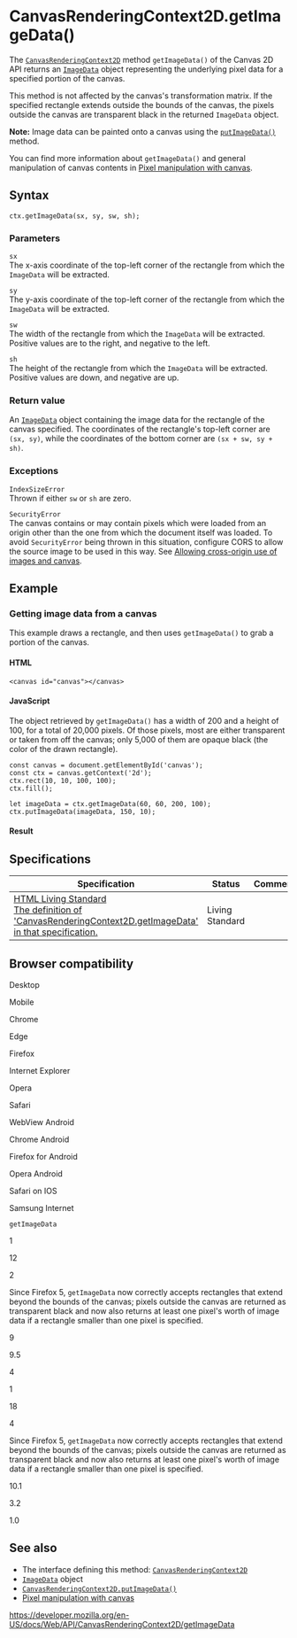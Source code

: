 # CanvasRenderingContext2D.getImageData()

The [`CanvasRenderingContext2D`](../canvasrenderingcontext2d) method `getImageData()` of the Canvas 2D API returns an [`ImageData`](../imagedata) object representing the underlying pixel data for a specified portion of the canvas.

This method is not affected by the canvas's transformation matrix. If the specified rectangle extends outside the bounds of the canvas, the pixels outside the canvas are transparent black in the returned `ImageData` object.

**Note:** Image data can be painted onto a canvas using the [`putImageData()`](putimagedata) method.

You can find more information about `getImageData()` and general manipulation of canvas contents in [Pixel manipulation with canvas](../canvas_api/tutorial/pixel_manipulation_with_canvas).

## Syntax

    ctx.getImageData(sx, sy, sw, sh);

### Parameters

`sx`  
The x-axis coordinate of the top-left corner of the rectangle from which the `ImageData` will be extracted.

`sy`  
The y-axis coordinate of the top-left corner of the rectangle from which the `ImageData` will be extracted.

`sw`  
The width of the rectangle from which the `ImageData` will be extracted. Positive values are to the right, and negative to the left.

`sh`  
The height of the rectangle from which the `ImageData` will be extracted. Positive values are down, and negative are up.

### Return value

An [`ImageData`](../imagedata) object containing the image data for the rectangle of the canvas specified. The coordinates of the rectangle's top-left corner are `(sx, sy)`, while the coordinates of the bottom corner are `(sx + sw, sy + sh)`.

### Exceptions

`IndexSizeError`  
Thrown if either `sw` or `sh` are zero.

`SecurityError`  
The canvas contains or may contain pixels which were loaded from an origin other than the one from which the document itself was loaded. To avoid `SecurityError` being thrown in this situation, configure CORS to allow the source image to be used in this way. See [Allowing cross-origin use of images and canvas](https://developer.mozilla.org/en-US/docs/Web/HTML/CORS_enabled_image).

## Example

### Getting image data from a canvas

This example draws a rectangle, and then uses `getImageData()` to grab a portion of the canvas.

#### HTML

    <canvas id="canvas"></canvas>

#### JavaScript

The object retrieved by `getImageData()` has a width of 200 and a height of 100, for a total of 20,000 pixels. Of those pixels, most are either transparent or taken from off the canvas; only 5,000 of them are opaque black (the color of the drawn rectangle).

    const canvas = document.getElementById('canvas');
    const ctx = canvas.getContext('2d');
    ctx.rect(10, 10, 100, 100);
    ctx.fill();

    let imageData = ctx.getImageData(60, 60, 200, 100);
    ctx.putImageData(imageData, 150, 10);

#### Result

## Specifications

<table><thead><tr class="header"><th>Specification</th><th>Status</th><th>Comment</th></tr></thead><tbody><tr class="odd"><td><a href="https://html.spec.whatwg.org/multipage/scripting.html#dom-context-2d-getimagedata">HTML Living Standard<br />
<span class="small">The definition of 'CanvasRenderingContext2D.getImageData' in that specification.</span></a></td><td><span class="spec-living">Living Standard</span></td><td></td></tr></tbody></table>

## Browser compatibility

Desktop

Mobile

Chrome

Edge

Firefox

Internet Explorer

Opera

Safari

WebView Android

Chrome Android

Firefox for Android

Opera Android

Safari on IOS

Samsung Internet

`getImageData`

1

12

2

Since Firefox 5, `getImageData` now correctly accepts rectangles that extend beyond the bounds of the canvas; pixels outside the canvas are returned as transparent black and now also returns at least one pixel's worth of image data if a rectangle smaller than one pixel is specified.

9

9.5

4

1

18

4

Since Firefox 5, `getImageData` now correctly accepts rectangles that extend beyond the bounds of the canvas; pixels outside the canvas are returned as transparent black and now also returns at least one pixel's worth of image data if a rectangle smaller than one pixel is specified.

10.1

3.2

1.0

## See also

- The interface defining this method: [`CanvasRenderingContext2D`](../canvasrenderingcontext2d)
- [`ImageData`](../imagedata) object
- [`CanvasRenderingContext2D.putImageData()`](putimagedata)
- [Pixel manipulation with canvas](../canvas_api/tutorial/pixel_manipulation_with_canvas)

<a href="https://developer.mozilla.org/en-US/docs/Web/API/CanvasRenderingContext2D/getImageData" class="_attribution-link">https://developer.mozilla.org/en-US/docs/Web/API/CanvasRenderingContext2D/getImageData</a>

